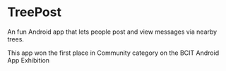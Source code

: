 # TreePost
An fun Android app that lets people post and view messages via nearby trees.

This app won the first place in Community category on the BCIT Android App Exhibition 

